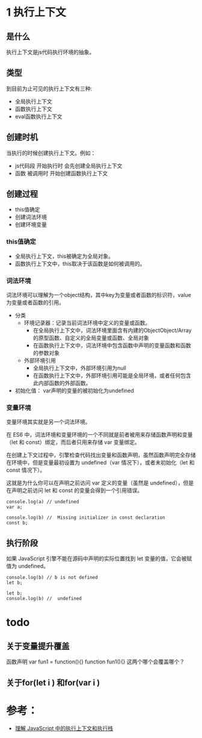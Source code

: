 # 1 执行上下文
## 是什么
执行上下文是js代码执行环境的抽象。

## 类型
到目前为止可见的执行上下文有三种:
- 全局执行上下文
- 函数执行上下文
- eval函数执行上下文

## 创建时机
当执行的时候创建执行上下文。例如： 
- js代码段 开始执行时 会先创建全局执行上下文
- 函数 被调用时 开始创建函数执行上下文

## 创建过程
- this值确定
- 创建词法环境
- 创建环境变量

### this值确定
- 全局执行上下文，this被确定为全局对象。
- 函数执行上下文中，this取决于该函数是如何被调用的。

### 词法环境
词法环境可以理解为一个object结构，其中key为变量或者函数的标识符，value为变量或者函数的引用。
- 分类
    - 环境记录器：记录当前词法环境中定义的变量或函数。
        - 在全局执行上下文中，词法环境里面含有内建的ObjectObject/Array的原型函数、自定义的全局变量或函数、全局对象
        - 在函数执行上下文中，词法环境中包含函数中声明的变量函数和函数的参数对象
    - 外部环境引用
        - 全局执行上下文中，外部环境引用为null
        - 在函数执行上下文中，外部环境引用可能是全局环境，或者任何包含此内部函数的外部函数。
- 初始化值： var声明的变量的被初始化为undefined

### 变量环境
变量环境其实就是另一个词法环境。

在 ES6 中，词法环境和变量环境的一个不同就是前者被用来存储函数声明和变量（let 和 const）绑定，而后者只用来存储 var 变量绑定。

在创建上下文过程中，引擎检查代码找出变量和函数声明，虽然函数声明完全存储在环境中，但是变量最初设置为 undefined（var 情况下），或者未初始化（let 和 const 情况下）。

这就是为什么你可以在声明之前访问 var 定义的变量（虽然是 undefined），但是在声明之前访问 let 和 const 的变量会得到一个引用错误。

```
console.log(a) // undefined
var a;
```
```
console.log(b) //  Missing initializer in const declaration
const b;
```

## 执行阶段
如果 JavaScript 引擎不能在源码中声明的实际位置找到 let 变量的值，它会被赋值为 undefined。

```
console.log(b) // b is not defined
let b;
```

```
let b;
console.log(b) //  undefined
```

# todo
## 关于变量提升覆盖
函数声明
var fun1 = function(){}
function fun1(){}
这两个哪个会覆盖哪个？
## 关于for(let i ) 和for(var i )


# 参考：
- [理解 JavaScript 中的执行上下文和执行栈](https://juejin.cn/post/6844903682283143181#heading-4)